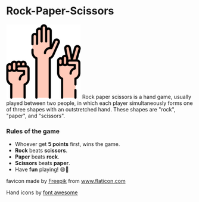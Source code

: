 # Rock-Paper-Scissors

<img width=200 src="favicon.ico" alt="favicon">
Rock paper scissors is a hand game, usually played between two people, in which each player simultaneously forms one of three shapes with an outstretched hand. These shapes are "rock", "paper", and "scissors".

### Rules of the game

-   Whoever get **5 points** first, wins the game.
-   **Rock** beats **scissors**.
-   **Paper** beats **rock**.
-   **Scissors** beats **paper**.
-   Have **fun** playing! 😄🤟

<div>favicon made by <a href="https://www.freepik.com" title="Freepik">Freepik</a> from <a href="https://www.flaticon.com/" title="Flaticon">www.flaticon.com</a>
</div>

Hand icons by [font awesome](https://fontawesome.com/start)
